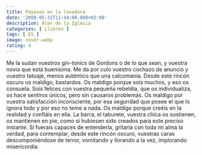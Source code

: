 ```yaml
---
title: Payasos en la lavadora
date: '2008-05-31T11:44:00.008+02:00'
description: Álex de la Iglesia
categories: [ Llibres ]
tags: [ ES ]
image: cover.webp
rating: 4
---
```


Me la sudan vuestros gin-tonics de Gordons o de lo que sean, y vuestra novia que está buenísima. Me da por culo vuestro cochazo de anuncio y vuestro tatuaje, menos auténtico que una calcomanía. Desde este rincón oscuro os maldigo, bastardos. Os maldigo porque sois muchos, y eso os consuela. Sois felices con vuestra pequeña rebeldía, que os individualiza, os hace sentiros únicos, pero sin causaros problemas. Os maldigo por vuestra satisfacción inconsciente, por esa seguridad que posee el que lo ignora todo y por eso no teme a nada. Os maldigo porque creéis en la realidad y confiáis en ella. La barra, el taburete, vuestra chica os sostienen, os mantienen en pie, como si hubiesen sido creados para este preciso instante. Si fuerais capaces de entenderla, gritaría con toda mi alma la verdad, para contemplar, desde este rincón oscuro, vuestras caras descomponiéndose de terror, vomitando y llorando a la vez, implorando misericordia.

